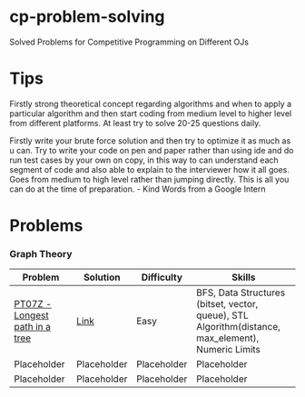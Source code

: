 # cp-problem-solving
Solved Problems for Competitive Programming on Different OJs

# Tips
Firstly strong theoretical concept regarding algorithms and when to apply a particular algorithm and then start coding from medium level to higher level  from different platforms. At least try to solve 20-25 questions daily. 

Firstly write your brute force solution and then try to optimize it as much as u can. Try to write your code on pen and paper rather than using ide and do run test cases by your own on copy, in this way to can understand each segment of code and also able to explain to the interviewer how it all goes. Goes from medium to high level rather than jumping directly. This is all you can do at the time of preparation.                    - Kind Words from a Google Intern

# Problems
### Graph Theory
| Problem | Solution | Difficulty | Skills|
|-|-|-|-|
| [PT07Z - Longest path in a tree](https://www.spoj.com/problems/PT07Z/) | [Link](./SPOJ_PT07Z.cpp) | Easy | BFS, Data Structures (bitset, vector, queue), STL Algorithm(distance, max_element), Numeric Limits |
| Placeholder | Placeholder | Placeholder | Placeholder |
| Placeholder | Placeholder | Placeholder | Placeholder |
